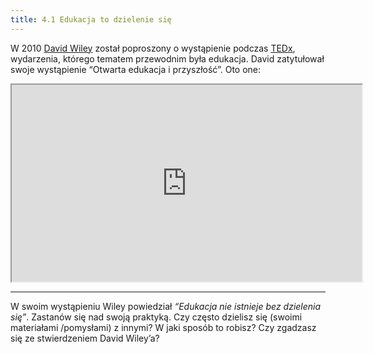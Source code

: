 ```yaml
---
title: 4.1 Edukacja to dzielenie się
---
```


W 2010 [David Wiley][1] został poproszony o wystąpienie podczas [TEDx][2], wydarzenia, którego tematem przewodnim była edukacja. David zatytułował swoje wystąpienie “Otwarta edukacja i przyszłość”. Oto one: 


<iframe height="315" src="https://www.youtube.com/embed/Rb0syrgsH6M" width="560"></iframe>


----------
W swoim wystąpieniu Wiley powiedział *“Edukacja nie istnieje bez dzielenia się”*. Zastanów się nad swoją praktyką. Czy często dzielisz się (swoimi materiałami /pomysłami) z innymi? W jaki sposób to robisz? Czy zgadzasz się ze stwierdzeniem David Wiley’a?


  [1]: https://twitter.com/opencontent
  [2]: https://www.ted.com/tedx/events
